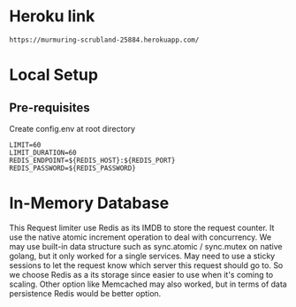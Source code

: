 # Heroku link
```
https://murmuring-scrubland-25884.herokuapp.com/
```

# Local Setup

## Pre-requisites
Create config.env at root directory
```
LIMIT=60
LIMIT_DURATION=60
REDIS_ENDPOINT=${REDIS_HOST}:${REDIS_PORT}
REDIS_PASSWORD=${REDIS_PASSWORD}
```

# In-Memory Database
This Request limiter use Redis as its IMDB to store the request counter. It use the native atomic increment operation to deal with concurrency. We may use built-in data structure such as sync.atomic / sync.mutex on native golang, but it only worked for a single services. May need to use a sticky sessions to let the request know which server this request should go to. So we choose Redis as a its storage since easier to use when it's coming to scaling. Other option like Memcached may also worked, but in terms of data persistence Redis would be better option. 